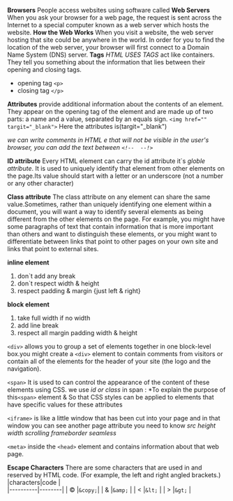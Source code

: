 **Browsers** People access websites using software called
**Web Servers** When you ask your browser for a web page, the request is sent across the Internet to a special computer known as a web server which hosts the website.
**How the Web Works** When you visit a website, the web server hosting that site could be anywhere in the world. In order for you to find the location of the web server, your browser will first connect to a Domain Name System (DNS) server.
**Tags** *HTML USES TAGS* act like containers. They tell you something about the information that lies between their opening and closing tags.
* opening tag `<p>`
* closing tag `</p>`

**Attributes** provide additional information about the contents of an element. They appear on the opening tag of the element and are made up of two parts: a name and a value, separated by an equals sign.
`<img href="" targit="_blank">`
Here the attributes is(targit="_blank") 


*we can write comments in HTML e that will not be visible in the user's browser, you can add the text between `<!--  --!>`*

**ID attribute** Every HTML element can carry the id attribute it`s *globle attribute*. It is used to uniquely identify that element from other elements on the page.Its value should start with a letter or an underscore (not a number or any other character)

**Class attribute** The class attribute on any element can share the same value.Sometimes, rather than uniquely identifying one element within a document, you will want a way to identify several elements as being different from the other elements on the page. For example, you might have some paragraphs of text that contain information that is more important than others and want to distinguish these elements, or you might want to differentiate between links that point to other pages on your own site and links that point to external sites.

**inline element**
1. don`t add any break
2. don`t respect width & height
3. respect padding & margin {just left & right}

**block element**
1. take full width if no width
2. add line break
3. respect all margin padding width & height

`<div>`  allows you to group a set of elements together in one block-level box.you might create a `<div>` element to contain comments from visitors or  contain all of the elements for the header of your site (the logo and the navigation).

`<span>` It is used to  can control the appearance of the content of these elements using CSS. we use *id or class* in span : *To explain the purpose of this`<span>` element &
 So that CSS styles can be applied to elements that have specific values for these attributes

 `<iframe>` is like a little window that has been cut into your page and in that window you
can see another page attribute you need to know *src height width scrolling frameborder seamless*
 
 `<meta>` inside the `<head>` element and contains information about that web page.

 **Escape Characters** There are some characters that are used in and reserved by HTML code. (For example, the left and right angled brackets.)
 |characters|code    |              
 |----------|--------|
 |      ©   |`&copy;`|
 |      &   |`&amp;` | 
 |      <   |`&lt;`  |
 |      >   |`&gt;`  |

